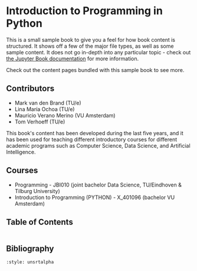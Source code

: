 # Introduction to Programming in Python

This is a small sample book to give you a feel for how book content is
structured.
It shows off a few of the major file types, as well as some sample content.
It does not go in-depth into any particular topic - check out [the Jupyter Book documentation](https://jupyterbook.org) for more information.

Check out the content pages bundled with this sample book to see more.

## Contributors
* Mark van den Brand (TU/e)
* Lina María Ochoa (TU/e)
* Mauricio Verano Merino (VU Amsterdam)
* Tom Verhoeff (TU/e)

This book's content has been developed during the last five years, and it has been used for teaching different introductory courses for different academic programs such as Computer Science, Data Science, and Artificial Intelligence.

## Courses
* Programming - JBI010 (joint bachelor Data Science, TU/Eindhoven & Tilburg University)
* Introduction to Programming (PYTHON) -  X_401096 (bachelor VU Amsterdam)

## Table of Contents
```{tableofcontents}
```

## Bibliography
```{bibliography}
:style: unsrtalpha
```